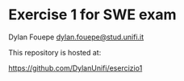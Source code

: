# Exercise 1 for SWE exam

Dylan Fouepe
dylan.fouepe@stud.unifi.it

This repository is hosted at:

https://github.com/DylanUnifi/esercizio1 